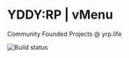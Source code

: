 # YDDY:RP | vMenu
Community Founded Projects @ yrp.life

![Build status](https://ci.appveyor.com/api/projects/status/a9sybo9yvn3sxyqk?svg=true)
